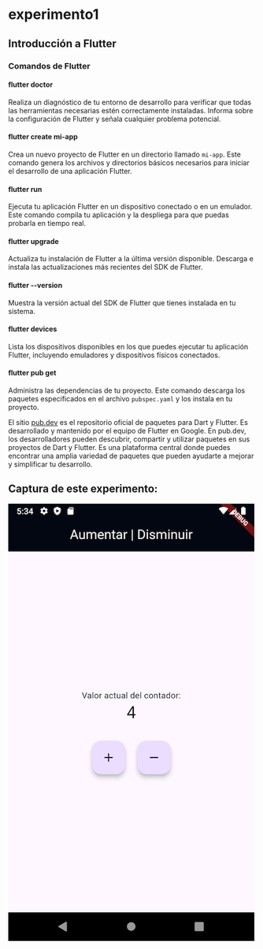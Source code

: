 # experimento1

## Introducción a Flutter


### Comandos de Flutter

#### flutter doctor
Realiza un diagnóstico de tu entorno de desarrollo para verificar que todas las herramientas necesarias estén correctamente instaladas. Informa sobre la configuración de Flutter y señala cualquier problema potencial.

#### flutter create mi-app
Crea un nuevo proyecto de Flutter en un directorio llamado `mi-app`. Este comando genera los archivos y directorios básicos necesarios para iniciar el desarrollo de una aplicación Flutter.

#### flutter run
Ejecuta tu aplicación Flutter en un dispositivo conectado o en un emulador. Este comando compila tu aplicación y la despliega para que puedas probarla en tiempo real.

#### flutter upgrade
Actualiza tu instalación de Flutter a la última versión disponible. Descarga e instala las actualizaciones más recientes del SDK de Flutter.

#### flutter --version
Muestra la versión actual del SDK de Flutter que tienes instalada en tu sistema.

#### flutter devices
Lista los dispositivos disponibles en los que puedes ejecutar tu aplicación Flutter, incluyendo emuladores y dispositivos físicos conectados.

#### flutter pub get
Administra las dependencias de tu proyecto. Este comando descarga los paquetes especificados en el archivo `pubspec.yaml` y los instala en tu proyecto.


El sitio [pub.dev](https://pub.dev)
 es el repositorio oficial de paquetes para Dart y Flutter. Es desarrollado y mantenido por el equipo de Flutter en Google. En pub.dev, los desarrolladores pueden descubrir, compartir y utilizar paquetes en sus proyectos de Dart y Flutter. Es una plataforma central donde puedes encontrar una amplia variedad de paquetes que pueden ayudarte a mejorar y simplificar tu desarrollo.

## Captura de este experimento:

![captura experimento1](./assets/images/captura.jpg)